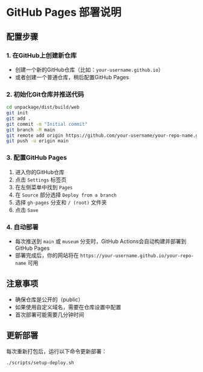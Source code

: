 # GitHub Pages 部署说明

## 配置步骤

### 1. 在GitHub上创建新仓库
- 创建一个新的GitHub仓库（比如：`your-username.github.io`）
- 或者创建一个普通仓库，稍后配置GitHub Pages

### 2. 初始化Git仓库并推送代码
```bash
cd unpackage/dist/build/web
git init
git add .
git commit -m "Initial commit"
git branch -M main
git remote add origin https://github.com/your-username/your-repo-name.git
git push -u origin main
```

### 3. 配置GitHub Pages
1. 进入你的GitHub仓库
2. 点击 `Settings` 标签页
3. 在左侧菜单中找到 `Pages`
4. 在 `Source` 部分选择 `Deploy from a branch`
5. 选择 `gh-pages` 分支和 `/ (root)` 文件夹
6. 点击 `Save`

### 4. 自动部署
- 每次推送到 `main` 或 `museum` 分支时，GitHub Actions会自动构建并部署到GitHub Pages
- 部署完成后，你的网站将在 `https://your-username.github.io/your-repo-name` 可用

## 注意事项
- 确保仓库是公开的（public）
- 如果使用自定义域名，需要在仓库设置中配置
- 首次部署可能需要几分钟时间

## 更新部署
每次重新打包后，运行以下命令更新部署：
```bash
./scripts/setup-deploy.sh
```
